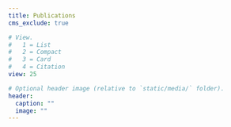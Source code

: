 ```yaml
---
title: Publications
cms_exclude: true

# View.
#   1 = List
#   2 = Compact
#   3 = Card
#   4 = Citation
view: 25

# Optional header image (relative to `static/media/` folder).
header:
  caption: ""
  image: ""
---
```

